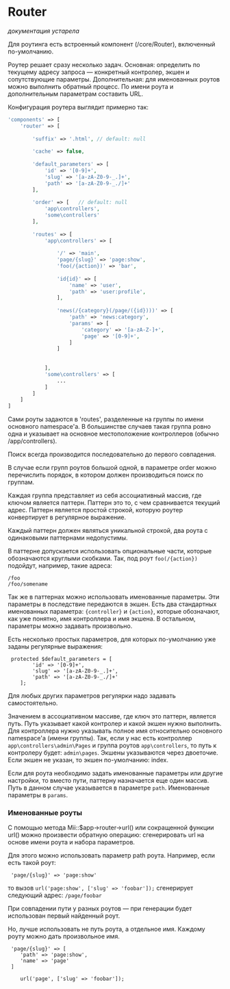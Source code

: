 # Router

_документация устарела_

Для роутинга есть встроенный компонент (/core/Router), включенный по-умолчанию.

Роутер решает сразу несколько задач. Основная: определить по текущему адресу запроса — конкретный контролер, экшен и сопутствующие параметры.
Дополнительная: для именованных роутов можно выполнить обратный процесс. По имени роута и дополнительным параметрам составить URL.

 
Конфигурация роутера выглядит примерно так:
```php
'components' => [
    'router' => [
    
        'suffix' => '.html', // default: null
        
        'cache' => false, 
        
        'default_parameters' => [
            'id' => '[0-9]+',
            'slug' => '[a-zA-Z0-9-_.]+',
            'path' => '[a-zA-Z0-9-_./]+'
        ],
    
        'order' => [   // default: null
            'app\controllers',
            'some\controllers'
        ],
    
        'routes' => [
            'app\controllers' => [
                
                '/' => 'main',
                'page/{slug}' => 'page:show',
                'foo(/{action})' => 'bar',
                
                'id{id}' => [
                    'name' => 'user',
                    'path' => 'user:profile',
                ],
                
                'news(/{category}(/page/({id})))' => [
                    'path' => 'news:category',
                    'params' => [
                        'category' => '[a-zA-Z-]+',
                        'page' => '[0-9]+',
                    ]
                ]
                
            
            ],
            'some\controllers' => [
                ...
            ]
        ]
    ]
]
```


Сами роуты задаются в 'routes', разделенные на группы по имени основного namespace'а. В большинстве случаев такая группа
ровно одна и указывает на основное местоположение контроллеров (обычно /app/controllers). 

Поиск всегда производится последовательно до первого совпадения.

В случае если групп роутов большой одной, в параметре order можно перечислить порядок, в котором должен производиться поиск
по группам.

Каждая группа представляет из себя ассоциативный массив, где ключом является паттерн. Паттерн это то, с чем сравнивается
текущий адрес. Паттерн является простой строкой, которую роутер конвертирует в регулярное выражение.

Каждый паттерн должен являться уникальной строкой, два роута с одинаковыми паттернами недопустимы.

В паттерне допускается использовать опциональные части, которые обозначаются круглыми скобками. Так, под роут ```foo(/{action})```
подойдут, например, такие адреса:
```
/foo
/foo/somename
```

Так же в паттернах можно использовать именованные параметры. Эти параметры в последствие передаются в экшен. Есть два стандартных
именованных параметра: ```{controller}``` и ```{action}```, которые обозначают, как уже понятно, имя контроллера и имя экшена. В остальном, параметры
можно задавать произвольно.

Есть несколько простых параметров, для которых по-умолчанию уже заданы регулярные выражения:
```
 protected $default_parameters = [
        'id' => '[0-9]+',
        'slug' => '[a-zA-Z0-9-_.]+',
        'path' => '[a-zA-Z0-9-_./]+'
    ];
```
Для любых других параметров регулярки надо задавать самостоятельно.
     
Значением в ассоциативном массиве, где ключ это паттерн, является путь. Путь указывает какой контролер и какой экшен нужно
выполнить. Для контроллера нужно указывать полное имя относительно основного namespace'а (имени группы). Так, если у нас 
есть контроллер `app\controllers\admin\Pages` и группа роутов `app\controllers`, то путь к контролеру будет: `admin\pages`.
Экшены указываются через двоеточие. Если экшен не указан, то экшен по-умолчанию: index.

Если для роута необходимо задать именованные параметры или другие настройки, то вместо пути, паттерну назначается еще один массив.
Путь в данном случае указывается в параметре ```path```. Именованные параметры в ```params```.
 
### Именованные роуты
 
С помощью метода Mii::$app->router->url() или сокращенной функции url() можно произвести обратную операцию: сгенерировать url на основе
имени роута и набора параметров.

Для этого можно использовать параметр path роута. Например, если есть такой роут:
```
 'page/{slug}' => 'page:show'
```
то вызов ```url('page:show', ['slug' => 'foobar']);``` сгенерирует следующий адрес: ```/page/foobar```

При совпадении пути у разных роутов — при генерации будет использован первый найденный роут.

Но, лучше использовать не путь роута, а отдельное имя. Каждому роуту можно дать произвольное имя.
```
 'page/{slug}' => [
    'path' => 'page:show',
    'name' => 'page' 
 ]
``` 

```
    url('page', ['slug' => 'foobar']);
```
    
    
 

